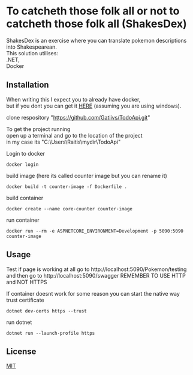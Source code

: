 # To catcheth those folk all or not to catcheth those folk all (ShakesDex)

ShakesDex is an exercise where you can translate pokemon descriptions into Shakespearean.  
This solution utilises:  
.NET,  
Docker  

## Installation
When writing this I expect you to already have docker,  
but if you dont you can get it [HERE](https://docs.docker.com/desktop/install/windows-install/) (assuming you are using windows).  

clone respository "https://github.com/Gatiivs/TodoApi.git"  

To get the project running  
open up a terminal and go to the location of the project  
in my case its "C:\Users\Raitis\mydir\TodoApi"  

Login to docker
```
docker login
```
build image (here its called counter image but you can rename it)
```
docker build -t counter-image -f Dockerfile .
```
build container
```
docker create --name core-counter counter-image
```
run container
```
docker run --rm -e ASPNETCORE_ENVIRONMENT=Development -p 5090:5090 counter-image
```

## Usage

Test if page is working at all
go to http://localhost:5090/Pokemon/testing 
and then go to http://localhost:5090/swagger
REMEMBER TO USE HTTP and NOT HTTPS

If container doesnt work for some reason you can start the native way  
trust certificate  
```
dotnet dev-certs https --trust
```
run dotnet
```
dotnet run --launch-profile https
```

## License

[MIT](https://choosealicense.com/licenses/mit/)
